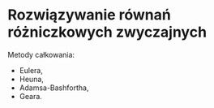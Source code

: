 # Rozwiązywanie równań różniczkowych zwyczajnych
Metody całkowania:
* Eulera,
* Heuna,
* Adamsa-Bashfortha,
* Geara.
